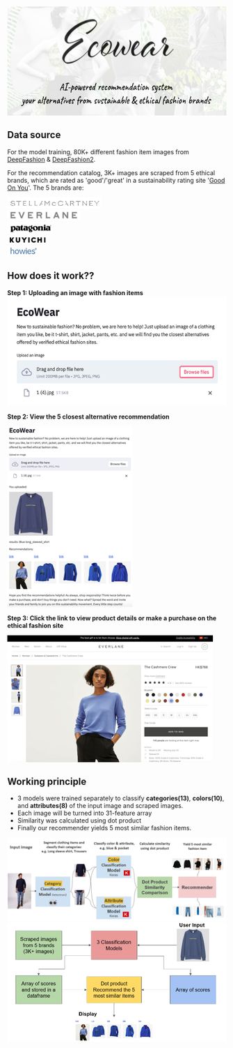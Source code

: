 <img src='images/cover.png' height=250>
 
## Data source
 For the model training, 80K+ different fashion item images from [DeepFashion](http://mmlab.ie.cuhk.edu.hk/projects/DeepFashion.html) & [DeepFashion2](https://github.com/switchablenorms/DeepFashion2).
 
 For the recommendation catalog, 3K+ images are scraped from 5 ethical brands, which are rated as 'good'/'great' in a sustainability rating site '[Good On You](https://goodonyou.eco/)'. The 5 brands are:
 
 [<img src='images/stella.jpg' height=25>](https://www.stellamccartney.com/)<br>
 [<img src='images/everlane.jpg' height=25>](https://www.everlane.com/)<br>
 [<img src='images/patagonia.jpg' height=28>](https://www.patagonia.com/home/)<br>
 [<img src='images/kuyichi.jpg' height=20>](https://kuyichi.com/)<br>
 [<img src='images/howies.jpg' height=25>](https://howies.co.uk/)<br>


## How does it work??
 **Step 1: Uploading an image with fashion items**  
 <img src='images/step1.png' height=250>
 
 **Step 2: View the 5 closest alternative recommendation**
 
 <img src='images/step2.png'>
 
 **Step 3: Click the link to view product details or make a purchase on the ethical fashion site**
 
 <img src='images/step3.png'>


## Working principle
 - 3 models were trained separately to classify **categories(13)**, **colors(10)**, and **attributes(8)** of the input image and scraped images. 
 - Each image will be turned into 31-feature array
 - Similarity was calculated using dot product
 - Finally our recommender yields 5 most similar fashion items.
 
 <img src='images/system_architecture.png'>
 
 <img src='images/recommendation.png'>
